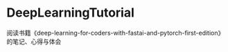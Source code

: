 # DeepLearningTutorial
阅读书籍《deep-learning-for-coders-with-fastai-and-pytorch-first-edition》的笔记、心得与体会
